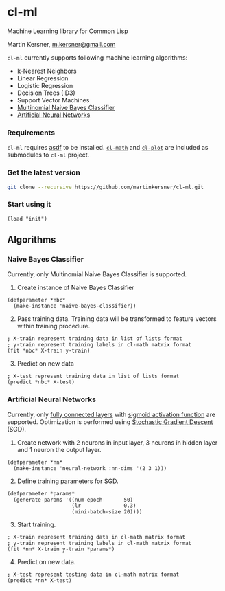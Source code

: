# cl-ml

Machine Learning library for Common Lisp

Martin Kersner, <m.kersner@gmail.com>

`cl-ml` currently supports following machine learning algorithms:
* k-Nearest Neighbors
* Linear Regression
* Logistic Regression
* Decision Trees (ID3)
* Support Vector Machines
* [Multinomial Naive Bayes Classifier](https://github.com/martinkersner/cl-ml#naive-bayes-classifier)
* [Artificial Neural Networks](https://github.com/martinkersner/cl-ml#artificial-neural-networks)

### Requirements
`cl-ml` requires [asdf](https://gitlab.common-lisp.net/asdf/asdf.git) to be installed. [`cl-math`](https://github.com/martinkersner/cl-math.git) and [`cl-plot`](https://github.com/martinkersner/cl-plot.git) are included as submodules to `cl-ml` project.

### Get the latest version
```bash
git clone --recursive https://github.com/martinkersner/cl-ml.git
```

### Start using it
```common-lisp
(load "init")
```

## Algorithms

### Naive Bayes Classifier
Currently, only Multinomial Naive Bayes Classifier is supported. 

1. Create instance of Naive Bayes Classifier
```common-lisp
(defparameter *nbc*
  (make-instance 'naive-bayes-classifier))
```

2. Pass training data. Training data will be transformed to feature vectors within training procedure.
```common-lisp
; X-train represent training data in list of lists format
; y-train represent training labels in cl-math matrix format
(fit *nbc* X-train y-train)
```

3. Predict on new data
```common-lisp
; X-test represent training data in list of lists format
(predict *nbc* X-test)
```

### Artificial Neural Networks
Currently, only [fully connected layers](http://cs231n.github.io/convolutional-networks/#fc) with [sigmoid activation function](https://en.wikipedia.org/wiki/Sigmoid_function) are supported. Optimization is performed using [Stochastic Gradient Descent](https://en.wikipedia.org/wiki/Stochastic_gradient_descent) (SGD).

1. Create network with 2 neurons in input layer, 3 neurons in hidden layer and 1 neuron the output layer.
```common-lisp
(defparameter *nn*
  (make-instance 'neural-network :nn-dims '(2 3 1)))
```

2. Define training parameters for SGD.
```common-lisp
(defparameter *params*
  (generate-params '((num-epoch       50)
                     (lr              0.3)
                     (mini-batch-size 20))))
```

3. Start training.
```common-lisp
; X-train represent training data in cl-math matrix format
; y-train represent training labels in cl-math matrix format
(fit *nn* X-train y-train *params*)
```

4. Predict on new data.
```common-lisp
; X-test represent testing data in cl-math matrix format
(predict *nn* X-test)
```
